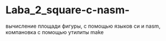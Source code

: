 # Laba_2_square-c-nasm-
вычисление площади фигуры, с помощью языков си и nasm, компановка с помощью утилиты make
